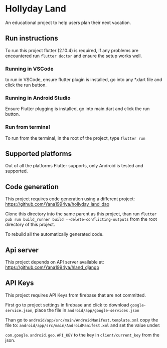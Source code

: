 # Hollyday Land

An educational project to help users plan their next vacation.

## Run instructions

To run this project flutter (2.10.4) is required, if any problems are encountered run
`flutter doctor` and ensure the setup works well.

### Running in VSCode

to run in VSCode, ensure flutter plugin is installed, go into any *.dart file and click the run
button.

### Running in Android Studio

Ensure Flutter plugging is installed, go into main.dart and click the run button.

### Run from terminal

To run from the terminal, in the root of the project, type `flutter run`

## Supported platforms

Out of all the platforms Flutter supports, only Android is tested and supported.

## Code generation

This project requires code generation using a different project:
https://github.com/Yana1994ya/hollyday_land_dao

Clone this directory into the same parent as this project, than run
`flutter pub run build_runner build --delete-conflicting-outputs`
from the root directory of this project.

To rebuild all the automatically generated code.

## Api server

This project depends on API server available at:
https://github.com/Yana1994ya/hland_django

## API Keys

This project requires API Keys from firebase that are not committed.

First go to project settings in firebase and click to download `google-service.json`, place the file
in `android/app/google-services.json`

Than go to `android/app/src/main/AndroidManifest.template.xml` copy the file to:
`android/app/src/main/AndroidManifest.xml` and set the value under:

`com.google.android.geo.API_KEY` to the key in `client/current_key` from the json.
